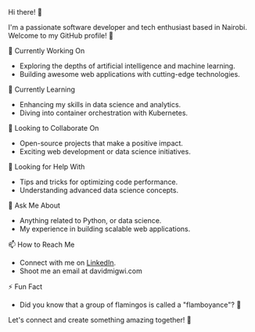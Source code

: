 Hi there! 👋

I'm a passionate software developer and tech enthusiast based in Nairobi. Welcome to my GitHub profile! 🚀

🔭 Currently Working On
- Exploring the depths of artificial intelligence and machine learning.
- Building awesome web applications with cutting-edge technologies.

🌱 Currently Learning
- Enhancing my skills in data science and analytics.
- Diving into container orchestration with Kubernetes.

👯 Looking to Collaborate On
- Open-source projects that make a positive impact.
- Exciting web development or data science initiatives.

🤔 Looking for Help With
- Tips and tricks for optimizing code performance.
- Understanding advanced data science concepts.

💬 Ask Me About
- Anything related to Python,  or data science.
- My experience in building scalable web applications.

📫 How to Reach Me
- Connect with me on [LinkedIn](https://www.linkedin.com/in/david-migwi-884536123/).
- Shoot me an email at davidmigwi.com


⚡ Fun Fact
- Did you know that a group of flamingos is called a "flamboyance"? 🦩


Let's connect and create something amazing together! 🚀
